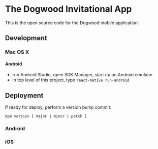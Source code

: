 # The Dogwood Invitational App

This is the open source code for the Dogwood mobile application.

## Development

### Mac OS X

#### Android

 * run Android Studio, open SDK Manager, start up an Android emulator
 * in top level of this project, type `react-native run-android`

## Deployment

If ready for deploy, perform a version bump commit:

    npm version [ major | minor | patch ]

### Android

### iOS